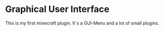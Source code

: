 # Graphical User Interface
This is my first minecraft plugin. It´s a GUI-Menu and a lot of small plugins.
